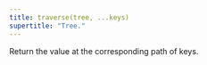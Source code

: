 ```yaml
---
title: traverse(tree, ...keys)
supertitle: "Tree."
---
```


Return the value at the corresponding path of keys.
